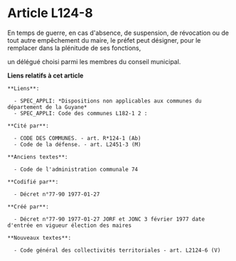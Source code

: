 # Article L124-8

En temps de guerre, en cas d'absence, de suspension, de révocation ou de tout autre empêchement du maire, le préfet peut
désigner, pour le remplacer dans la plénitude de ses fonctions,

un délégué choisi parmi les membres du conseil municipal.

**Liens relatifs à cet article**

	**Liens**:

	  - SPEC_APPLI: *Dispositions non applicables aux communes du département de la Guyane*
	  - SPEC_APPLI: Code des communes L182-1 2 :

	**Cité par**:

	  - CODE DES COMMUNES. - art. R*124-1 (Ab)
	  - Code de la défense. - art. L2451-3 (M)

	**Anciens textes**:

	  - Code de l'administration communale 74

	**Codifié par**:

	  - Décret n°77-90 1977-01-27

	**Créé par**:

	  - Décret n°77-90 1977-01-27 JORF et JONC 3 février 1977 date d'entrée en vigueur élection des maires

	**Nouveaux textes**:

	  - Code général des collectivités territoriales - art. L2124-6 (V)
